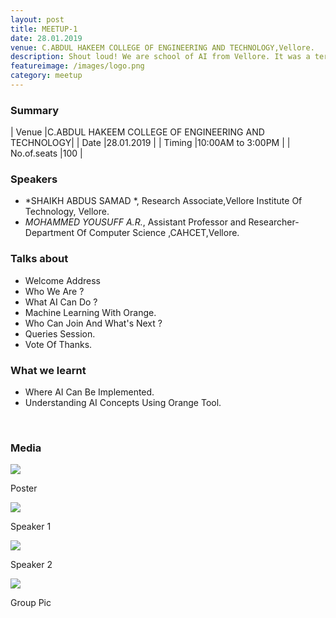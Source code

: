 ```yaml
---
layout: post
title: MEETUP-1
date: 28.01.2019   
venue: C.ABDUL HAKEEM COLLEGE OF ENGINEERING AND TECHNOLOGY,Vellore.
description: Shout loud! We are school of AI from Vellore. It was a terrific start for a community that has just started out. Expert speakers from different domains shared their experiences in AI.
featureimage: /images/logo.png
category: meetup
---
```


### Summary      
 
| Venue       |C.ABDUL HAKEEM COLLEGE OF ENGINEERING AND TECHNOLOGY|
| Date        |28.01.2019                                         |
| Timing      |10:00AM to 3:00PM                                   |
| No.of.seats |100                                                 |                             



### Speakers 

* *SHAIKH ABDUS SAMAD *, Research Associate,Vellore Institute Of Technology, Vellore. 
* *MOHAMMED YOUSUFF A.R.*, Assistant Professor and Researcher- Department Of Computer Science ,CAHCET,Vellore.

### Talks about
* Welcome Address
* Who We Are ?
* What AI Can Do ?
* Machine Learning With Orange.
* Who Can Join And What's Next ?
* Queries Session.
* Vote Of Thanks.
### What we learnt
* Where AI Can Be Implemented.
* Understanding AI Concepts Using Orange Tool.



<br>

### Media
<div class="media-wrapper">
	<div class="media-item" >
		<img src="https://drive.google.com/uc?id=1JY8i2Os6v9JhbUT0oLnr9-c-jS5H98m0" onclick="showMediaModal(this.src);"/>
		<p>Poster</p>
	</div>
	<div class="media-item" >
		<img src="https://drive.google.com/uc?id=10223T3nEdUQz_swhZ7D3Z6Sqza2UyNfB" onclick="showMediaModal(this.src);"/>
		<p>Speaker 1</p>
	</div>
	<div class="media-item" >
		<img src="https://drive.google.com/uc?id=1-z-Wd3SkI3Z5ziVDOPCVxFb0Nob2qCvZ" onclick="showMediaModal(this.src);"/>
		<p>Speaker 2</p>
	</div>
	<div class="media-item" >
		<img src="https://drive.google.com/uc?id=11uBILFUjz1AFEs5ZXe6VTb_IDuc9gMAb" onclick="showMediaModal(this.src);"/>
		<p>Group Pic</p>
	</div>
</div>

